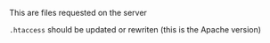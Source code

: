 This are files requested on the server

`.htaccess` should be updated or rewriten (this is the Apache version)

